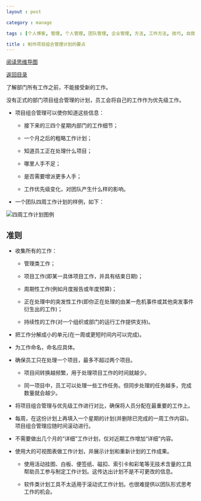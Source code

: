 ```yaml
---
layout : post

category : manage

tags : [个人博客, 管理, 个人管理, 团队管理, 企业管理, 方法, 工作方法, 技巧, 自我提升]

title : 制作项目组合管理计划的要点
---
```


[阅读思维导图](https://www.mindmeister.com/external/drive/do_open?file_id=0B6K98da0px63SzF2NkJtNVhjWmM)

[返回目录](/manage/2013/04/07/Behind-closed-doors-secrets-of-great-management/)

了解部门所有工作之前，不能接受新的工作。

没有正式的部门项目组合管理的计划，员工会将自己的工作作为优先级工作。

- 项目组合管理可以使你知道这些信息：

    - 接下来的三四个星期内部门的工作细节；

    - 一个月之后的粗略工作计划；

    - 知道员工正在处理什么项目；

    - 哪里人手不足；

    - 是否需要增派更多人手；

    - 工作优先级变化，对团队产生什么样的影响。

- 一个团队四周工作计划的样例，如下：

![](http://pic.yupoo.com/bigdreamstudio_v/CRuHIlsK/10JRgM.jpg "四周工作计划图例")

## 准则

- 收集所有的工作：

    - 管理类工作；

    - 项目工作(即某一具体项目工作，并具有结束日期)；

    - 周期性工作(例如月度报告或年度预算)；

    - 正在处理中的突发性工作(即你正在处理的由某一危机事件或其他突发事件衍生出的工作)；

    - 持续性的工作(对一个组织或部门的运行工作提供支持)。

- 把工作分解成小的单元(在一周或更短时间内可以完成)。

- 为工作命名，命名应具体。

- 确保员工只在处理一个项目，最多不超过两个项目。

    - 项目间转换越频繁，用于处理项目工作的时间就越少。

    - 同一项目中，员工可以处理一些工作任务。但同步处理的任务越多，完成数量就会越少。

- 将项目组合管理与优先级工作进行对比，确保将人员分配在最重要的工作上。

- 每周，在这份计划上再填入一个星期的计划(并删除已完成的一周工作内容)。项目组合管理应随时间滚动进行。

- 不需要做出几个月的“详细”工作计划，仅对近期工作增加“详细”内容。

- 使用大的可视图表做工作计划，并展示计划和重新计划的工作成果。

    - 使用活动挂图、白板、便签纸、磁扣、索引卡和彩笔等无技术含量的工具帮助员工参与制定工作计划。这传达出计划不是不可更改的信息。

    - 软件类计划工具不太适用于滚动式工作计划。也很难提供以团队形式思考工作的机会。